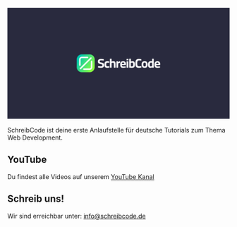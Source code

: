 ![SchreibCode Banner](https://github.com/SchreibCode/.github/blob/main/profile/channel-banner.jpg)

SchreibCode ist deine erste Anlaufstelle für deutsche Tutorials zum Thema 
Web Development.

## YouTube

Du findest alle Videos auf unserem [YouTube Kanal](https://www.youtube.com/channel/UC1NIFAe0XtxsPKWCJU-4O0A)

## Schreib uns!

Wir sind erreichbar unter: [info@schreibcode.de](mailto:info@schreibcode.de)

